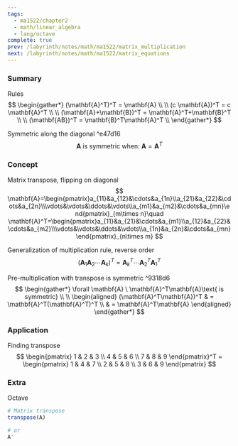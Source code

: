 ```yaml
---
tags:
  - ma1522/chapter2
  - math/linear_algebra
  - lang/octave
complete: true
prev: /labyrinth/notes/math/ma1522/matrix_multiplication
next: /labyrinth/notes/math/ma1522/matrix_equations
---
```

   
### Summary
Rules
$$
\begin{gather*}
(\mathbf{A}^T)^T = \mathbf{A} \\
\\
(c \mathbf{A})^T = c \mathbf{A}^T \\
\\
(\mathbf{A}+\mathbf{B})^T = \mathbf{A}^T+\mathbf{B}^T \\
\\
(\mathbf{AB})^T = \mathbf{B}^T\mathbf{A}^T \\
\end{gather*}
$$

Symmetric along the diagonal ^e47d16
$$
\mathbf{A}\text{ is symmetric when: }\mathbf{A} = \mathbf{A}^T
$$
### Concept
Matrix transpose, flipping on diagonal
$$
\mathbf{A}=\begin{pmatrix}a_{11}&a_{12}&\cdots&a_{1n}\\a_{21}&a_{22}&\cdots&a_{2n}\\\vdots&\vdots&\ddots&\vdots\\a_{m1}&a_{m2}&\cdots&a_{mn}\end{pmatrix}_{m\times n}\quad \mathbf{A}^T=\begin{pmatrix}a_{11}&a_{21}&\cdots&a_{m1}\\a_{12}&a_{22}&\cdots&a_{m2}\\\vdots&\vdots&\ddots&\vdots\\a_{1n}&a_{2n}&\cdots&a_{mn}\end{pmatrix}_{n\times m}
$$

Generalization of multiplication rule, reverse order
$$
(\mathbf{A}_1\mathbf{A}_2\cdots\mathbf{A}_k)^T=\mathbf{A}_k^T\cdots\mathbf{A}^T_2\mathbf{A}^T_1
$$

Pre-multiplication with transpose is symmetric ^9318d6
$$
\begin{gather*}
\forall \mathbf{A} \ \mathbf{A}^T\mathbf{A}\text{ is symmetric} \\
\\
\begin{aligned}
(\mathbf{A}^T\mathbf{A})^T & = \mathbf{A}^T(\mathbf{A}^T)^T \\
& = \mathbf{A}^T\mathbf{A}
\end{aligned}
\end{gather*}
$$
### Application
Finding transpose
$$
\begin{pmatrix}
1 & 2 & 3 \\
4 & 5 & 6 \\
7 & 8 & 9
\end{pmatrix}^T = \begin{pmatrix}
1 & 4 & 7 \\
2 & 5 & 8 \\
3 & 6 & 9
\end{pmatrix}
$$
### Extra
Octave
```octave
# Matrix transpose
transpose(A)

# or
A'
```